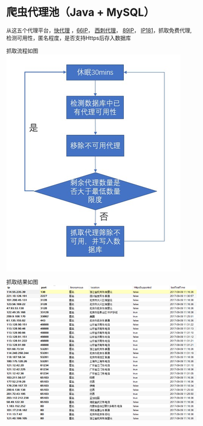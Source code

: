 # 爬虫代理池（Java + MySQL）




从这五个代理平台，[快代理][1] ，[66IP][2]， [西刺代理][3]， [89IP][4]， [IP181][5]，抓取免费代理,检测可用性，匿名程度，是否支持Https后存入数据库

抓取流程如图
![流程图][6]

抓取结果如图
![数据库][7]


  [1]: http://www.kuaidaili.com/
  [2]: http://www.66ip.cn/
  [3]: http://www.xicidaili.com/
  [4]: http://www.89ip.cn
  [5]: http://www.ip181.com/
  [6]: https://raw.githubusercontent.com/pokerfaceSad/ProxyDB/master/Pic/ProxyDB%E6%B5%81%E7%A8%8B%E5%9B%BE.jpg
  [7]: https://raw.githubusercontent.com/pokerfaceSad/ProxyDB/master/Pic/DB.png